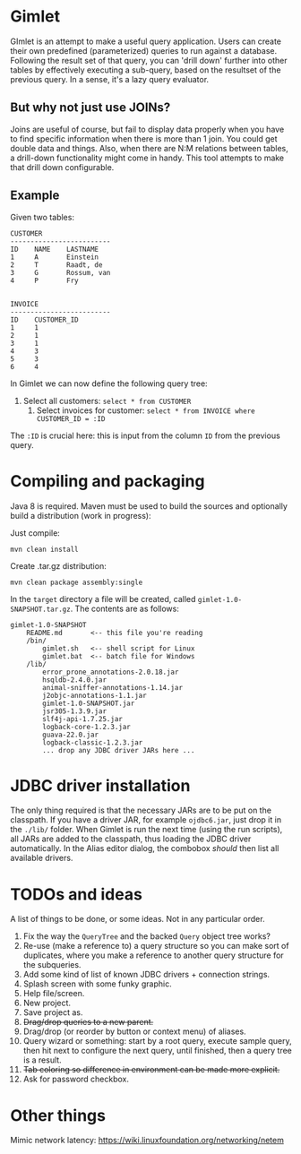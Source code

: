 # Gimlet

GImlet is an attempt to make a useful query application. Users can create their
own predefined (parameterized) queries to run against a database. Following the
result set of that query, you can 'drill down' further into other tables by
effectively executing a sub-query, based on the resultset of the previous query.
In a sense, it's a lazy query evaluator.

## But why not just use JOINs?

Joins are useful of course, but fail to display data properly when you have to
find specific information when there is more than 1 join. You could get double
data and things. Also, when there are N:M relations between tables, a drill-down
functionality might come in handy. This tool attempts to make that drill down
configurable.

## Example

Given two tables:

    CUSTOMER
    -------------------------
    ID    NAME    LASTNAME
    1     A       Einstein
    2     T       Raadt, de
    3     G       Rossum, van
    4     P       Fry


    INVOICE
    -------------------------
    ID    CUSTOMER_ID
    1     1
    2     1
    3     1
    4     3
    5     3
    6     4

In Gimlet we can now define the following query tree:

1. Select all customers: `select * from CUSTOMER`
   1. Select invoices for customer: `select * from INVOICE where CUSTOMER_ID = :ID`

The `:ID` is crucial here: this is input from the column `ID` from the previous query.

# Compiling and packaging

Java 8 is required. Maven must be used to build the sources and optionally build a
distribution (work in progress):

Just compile:

    mvn clean install

Create .tar.gz distribution:

    mvn clean package assembly:single

In the `target` directory a file will be created, called `gimlet-1.0-SNAPSHOT.tar.gz`.
The contents are as follows:

    gimlet-1.0-SNAPSHOT
		README.md       <-- this file you're reading
		/bin/
			gimlet.sh   <-- shell script for Linux
			gimlet.bat  <-- batch file for Windows
		/lib/
			error_prone_annotations-2.0.18.jar
			hsqldb-2.4.0.jar
			animal-sniffer-annotations-1.14.jar
			j2objc-annotations-1.1.jar
			gimlet-1.0-SNAPSHOT.jar
			jsr305-1.3.9.jar
			slf4j-api-1.7.25.jar
			logback-core-1.2.3.jar
			guava-22.0.jar
			logback-classic-1.2.3.jar
			... drop any JDBC driver JARs here ...

# JDBC driver installation

The only thing required is that the necessary JARs are to be put on the classpath.
If you have a driver JAR, for example `ojdbc6.jar`, just drop it in the `./lib/`
folder. When Gimlet is run the next time (using the run scripts), all JARs are
added to the classpath, thus loading the JDBC driver automatically.
In the Alias editor dialog, the combobox *should* then list all available drivers.

# TODOs and ideas

A list of things to be done, or some ideas. Not in any particular order.

1. Fix the way the `QueryTree` and the backed `Query` object tree works?
1. Re-use (make a reference to) a query structure so you can make sort of
duplicates, where you make a reference to another query structure for the
subqueries.
1. Add some kind of list of known JDBC drivers + connection strings.
1. Splash screen with some funky graphic.
1. Help file/screen.
1. New project.
1. Save project as.
1. ~~Drag/drop queries to a new parent.~~
1. Drag/drop (or reorder by button or context menu) of aliases.
1. Query wizard or something: start by a root query, execute sample query, then hit next
to configure the next query, until finished, then a query tree is a result.
1. ~~Tab coloring so difference in environment can be made more explicit.~~
1. Ask for password checkbox.


# Other things

Mimic network latency: https://wiki.linuxfoundation.org/networking/netem


